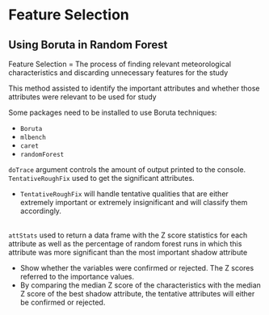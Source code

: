 # Feature Selection
## Using Boruta in Random Forest

Feature Selection = The process of finding relevant meteorological characteristics and discarding unnecessary features for the study

This method assisted to identify the important attributes and whether those attributes were relevant to be 
used for study

Some packages need to be installed to use Boruta techniques:
- `Boruta`
- `mlbench`
- `caret`
- `randomForest`

`doTrace` argument controls the amount of output printed to the console.
<br> `TentativeRoughFix` used to get the significant attributes. 
- `TentativeRoughFix` will handle tentative qualities that are either extremely important or extremely insignificant and will classify them accordingly.

<br> `attStats` used to return a data frame with the Z score statistics for each attribute as well as the percentage of random forest runs in which this attribute was more significant than the most important shadow attribute
- Show whether the variables were confirmed or rejected. The Z scores referred to the importance values.
- By comparing the median Z score of the characteristics with the median Z score of the best shadow attribute, the tentative attributes will either be confirmed or rejected.
